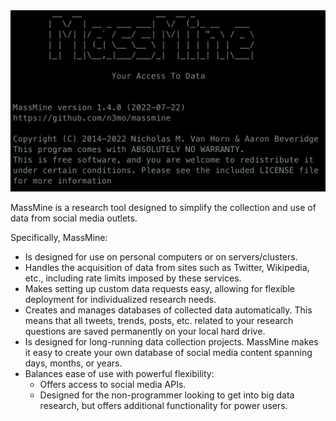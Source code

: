 <img src="https://github.com/n3mo/massmine/raw/master/img/splash.png" class="img-fluid">

MassMine is a research tool designed to simplify the collection and use of data from social media outlets.

Specifically, MassMine:

* Is designed for use on personal computers or on servers/clusters.
* Handles the acquisition of data from sites such as Twitter, Wikipedia, etc., including rate limits imposed by these services.
* Makes setting up custom data requests easy, allowing for flexible deployment for individualized research needs.
* Creates and manages databases of collected data automatically. This means that all tweets, trends, posts, etc. related to your research questions are saved permanently on your local hard drive.
* Is designed for long-running data collection projects. MassMine makes it easy to create your own database of social media content spanning days, months, or years.
* Balances ease of use with powerful flexibility:
    * Offers access to social media APIs.
    * Designed for the non-programmer looking to get into big data research, but offers additional functionality for power users.
